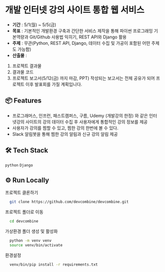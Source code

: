 
# 개발 인터넷 강의 사이트 통합 웹 서비스

* **기간** : 5/1(월) ~ 5/5(금)
* **목표** : 기본적인 개발환경 구축과 간단한 서비스 제작을 통해 파이썬 프로그래밍 기본역량과 Git/Github 사용법 익히기, REST API와 Django 활용
* **주제** : 무관(Python, REST API, Django, 데이터 수집 및 가공이 포함된 어떤 주제도 가능함)
* **산출물** :
1. 프로젝트 결과물
2. 결과물 코드
3. 프로젝트 보고서(5/12(금) 까지 마감, PPT)
  작성되는 보고서는 전체 공유가 되어 프로젝트 이후 발표회를 가질 계획입니다.

## 📦  Features
* 프로그래머스, 인프런, 패스트캠퍼스, 구름, Udemy (개발강의 한정) 와 같은 인터넷강의 사이트의 강의 데이터 수집 후 사용자에게 통합적인 강의 정보를 제공 
* 사용자가 강의를 찜할 수 있고, 찜한 강의 한번에 볼 수 있다.
* Slack 알림봇을 통해 찜한 강의 알림과 신규 강의 알림 제공

## 🛠️ Tech Stack

`python` `Django`


## ⚙️ Run Locally

프로젝트 클론하기

```bash
  git clone https://github.com/devcombine/devcombine.git
```

프로젝트 폴더로 이동

```bash
  cd devcombine
```

가상환경 폴더 생성 및 활성화

```bash
  python -m venv venv
  source venv/bin/activate
```

환경설정

```bash
  venv/bin/pip install -r requirements.txt
```

